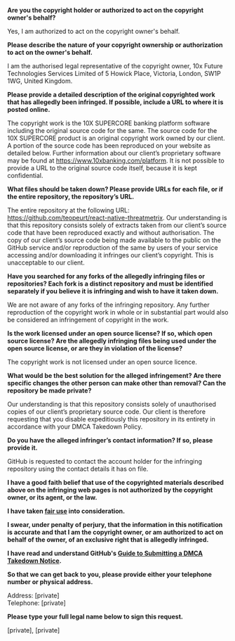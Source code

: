 **Are you the copyright holder or authorized to act on the copyright owner's behalf?**

Yes, I am authorized to act on the copyright owner's behalf.

**Please describe the nature of your copyright ownership or authorization to act on the owner's behalf.**

I am the authorised legal representative of the copyright owner, 10x Future Technologies Services Limited of 5 Howick Place, Victoria, London, SW1P 1WG, United Kingdom.

**Please provide a detailed description of the original copyrighted work that has allegedly been infringed. If possible, include a URL to where it is posted online.**

The copyright work is the 10X SUPERCORE banking platform software including the original source code for the same. The source code for the 10X SUPERCORE product is an original copyright work owned by our client. A portion of the source code has been reproduced on your website as detailed below. Further information about our client’s proprietary software may be found at https://www.10xbanking.com/platform. It is not possible to provide a URL to the original source code itself, because it is kept confidential.

**What files should be taken down? Please provide URLs for each file, or if the entire repository, the repository’s URL.**

The entire repository at the following URL: https://github.com/teopeurt/react-native-threatmetrix. Our understanding is that this repository consists solely of extracts taken from our client’s source code that have been reproduced exactly and without authorisation. The copy of our client’s source code being made available to the public on the GitHub service and/or reproduction of the same by users of your service accessing and/or downloading it infringes our client’s copyright. This is unacceptable to our client.

**Have you searched for any forks of the allegedly infringing files or repositories? Each fork is a distinct repository and must be identified separately if you believe it is infringing and wish to have it taken down.**

We are not aware of any forks of the infringing repository. Any further reproduction of the copyright work in whole or in substantial part would also be considered an infringement of copyright in the work.

**Is the work licensed under an open source license? If so, which open source license? Are the allegedly infringing files being used under the open source license, or are they in violation of the license?**

The copyright work is not licensed under an open source licence.

**What would be the best solution for the alleged infringement? Are there specific changes the other person can make other than removal? Can the repository be made private?**

Our understanding is that this repository consists solely of unauthorised copies of our client’s proprietary source code. Our client is therefore requesting that you disable expeditiously this repository in its entirety in accordance with your DMCA Takedown Policy.

**Do you have the alleged infringer’s contact information? If so, please provide it.**

GitHub is requested to contact the account holder for the infringing repository using the contact details it has on file.

**I have a good faith belief that use of the copyrighted materials described above on the infringing web pages is not authorized by the copyright owner, or its agent, or the law.**

**I have taken <a href="https://www.lumendatabase.org/topics/22">fair use</a> into consideration.**

**I swear, under penalty of perjury, that the information in this notification is accurate and that I am the copyright owner, or am authorized to act on behalf of the owner, of an exclusive right that is allegedly infringed.**

**I have read and understand GitHub's <a href="https://docs.github.com/articles/guide-to-submitting-a-dmca-takedown-notice/">Guide to Submitting a DMCA Takedown Notice</a>.**

**So that we can get back to you, please provide either your telephone number or physical address.**

Address: [private]  
Telephone: [private]

**Please type your full legal name below to sign this request.**

[private], [private]
